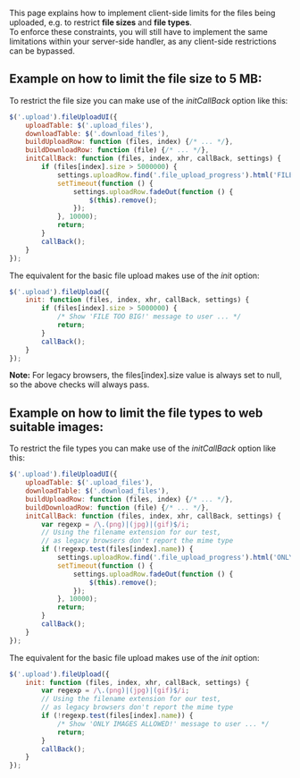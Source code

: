 This page explains how to implement client-side limits for the files being uploaded, e.g. to restrict **file sizes** and **file types**.  
To enforce these constraints, you will still have to implement the same limitations within your server-side handler, as any client-side restrictions can be bypassed.

## Example on how to limit the file size to 5 MB:
To restrict the file size you can make use of the *initCallBack* option like this:
```js
$('.upload').fileUploadUI({
    uploadTable: $('.upload_files'),
    downloadTable: $('.download_files'),
    buildUploadRow: function (files, index) {/* ... */},
    buildDownloadRow: function (file) {/* ... */},
    initCallBack: function (files, index, xhr, callBack, settings) {
        if (files[index].size > 5000000) {
            settings.uploadRow.find('.file_upload_progress').html('FILE TOO BIG!');
            setTimeout(function () {
                settings.uploadRow.fadeOut(function () {
                    $(this).remove();
                });
            }, 10000);
            return;
        }
        callBack();
    }
});
```

The equivalent for the basic file upload makes use of the *init* option:
```js
$('.upload').fileUpload({
    init: function (files, index, xhr, callBack, settings) {
        if (files[index].size > 5000000) {
            /* Show 'FILE TOO BIG!' message to user ... */
            return;
        }
        callBack();
    }
});
```

**Note:** For legacy browsers, the files[index].size value is always set to null, so the above checks will always pass.

## Example on how to limit the file types to web suitable images:
To restrict the file types you can make use of the *initCallBack* option like this:
```js
$('.upload').fileUploadUI({
    uploadTable: $('.upload_files'),
    downloadTable: $('.download_files'),
    buildUploadRow: function (files, index) {/* ... */},
    buildDownloadRow: function (file) {/* ... */},
    initCallBack: function (files, index, xhr, callBack, settings) {
        var regexp = /\.(png)|(jpg)|(gif)$/i;
        // Using the filename extension for our test,
        // as legacy browsers don't report the mime type
        if (!regexp.test(files[index].name)) {
            settings.uploadRow.find('.file_upload_progress').html('ONLY IMAGES ALLOWED!');
            setTimeout(function () {
                settings.uploadRow.fadeOut(function () {
                    $(this).remove();
                });
            }, 10000);
            return;
        }
        callBack();
    }
});
```

The equivalent for the basic file upload makes use of the *init* option:
```js
$('.upload').fileUpload({
    init: function (files, index, xhr, callBack, settings) {
        var regexp = /\.(png)|(jpg)|(gif)$/i;
        // Using the filename extension for our test,
        // as legacy browsers don't report the mime type
        if (!regexp.test(files[index].name)) {
            /* Show 'ONLY IMAGES ALLOWED!' message to user ... */
            return;
        }
        callBack();
    }
});
```